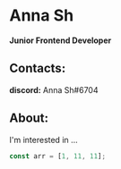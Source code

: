 # Anna Sh

**Junior Frontend Developer**

## Contacts:
**discord:** Anna Sh#6704  

## About:

I'm interested in ...

```javascript
const arr = [1, 11, 11];
```
